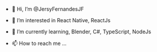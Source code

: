 - 👋 Hi, I’m @JersyFernandesJF
- 👀 I’m interested in React Native, ReactJs
- 🌱 I’m currently learning, Blender, C#, TypeScript, NodeJs

- 📫 How to reach me ...

<!---
JersyFernandesJF/JersyFernandesJF is a ✨ special ✨ repository because its `README.md` (this file) appears on your GitHub profile.
You can click the Preview link to take a look at your changes.
--->
